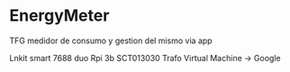 # EnergyMeter
TFG medidor de consumo y gestion del mismo via app


Lnkit smart 7688 duo
Rpi 3b 
SCT013030
Trafo
Virtual Machine -> Google
